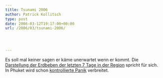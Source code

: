 ```yaml
---
title: Tsunami 2006
author: Patrick Kollitsch
type: post
date: 2006-03-12T19:17:00+00:00
url: /2006/03/tsunami-2006/




---
```

Es soll mal keiner sagen er käme unerwartet wenn er kommt. Die [Darstellung der Erdbeben der letzten 7 Tage in der Region][1] spricht für sich. In Phuket wird schon [kontrollierte Panik][2] verbreitet.

 [1]: http://www.speakeasy.org/~endico/maps/usgs.html?lat=97.130126953125&lon=10.293301000109102&type=map&zoom=11
 [2]: http://www.theage.com.au/news/world/thailand-alert-after-tsunami-warning/2006/03/12/1142098343671.html
